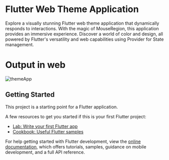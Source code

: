 # Flutter Web Theme Application

Explore a visually stunning Flutter web theme application that dynamically responds to interactions. With the magic of MouseRegion, this application provides an immersive experience. Discover a world of color and design, all powered by Flutter's versatility and web capabilities using Provider for State management.

# Output in web

![themeApp](https://github.com/FlutterDevSangee/Flutter-Web-Theme-Application/assets/130139011/77a77930-0cfc-4469-b044-2d99f810567a)


## Getting Started

This project is a starting point for a Flutter application.

A few resources to get you started if this is your first Flutter project:

- [Lab: Write your first Flutter app](https://docs.flutter.dev/get-started/codelab)
- [Cookbook: Useful Flutter samples](https://docs.flutter.dev/cookbook)

For help getting started with Flutter development, view the
[online documentation](https://docs.flutter.dev/), which offers tutorials,
samples, guidance on mobile development, and a full API reference.
